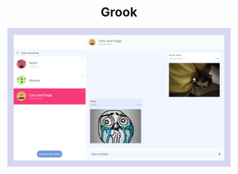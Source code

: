 <div align="center">
	<h1>Grook</h1>
  <img src="https://github.com/ukita/grook/blob/master/screenshot.png?raw=true">
</div>

